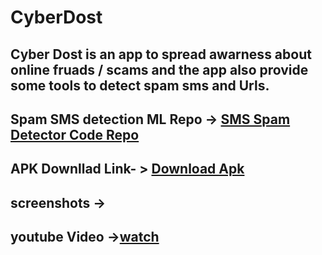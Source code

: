 # CyberDost
## Cyber Dost is an app to spread awarness about online fruads / scams and the app also provide some tools to detect spam sms and Urls. 

## Spam SMS detection ML Repo -> [SMS Spam Detector Code Repo](https://github.com/sampatsharma143/sms-spam-detector)
## APK Downllad Link- >  [Download Apk](https://drive.google.com/file/d/1u2f4MDqKBGFoWQMuELCAcUq43tS50iM6/view?usp=sharing)

## screenshots ->




## youtube Video ->[watch](https://youtu.be/Nbs7H2dhz-4) 
